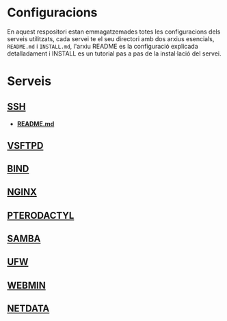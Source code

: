 # Configuracions
En aquest respositori estan emmagatzemades totes les configuracions dels serveis utilitzats, cada servei te el seu directori amb dos arxius esencials, `README.md` i `INSTALL.md`, l'arxiu README es la configuració explicada detalladament i INSTALL es un tutorial pas a pas de la instal·lació del servei.

# Serveis
## [SSH](https://github.com/Proyecto-Sintesi/configs/tree/main/home/alex/.ssh)
- #### [README.md](https://github.com/Proyecto-Sintesi/configs/blob/main/home/alex/.ssh/README.md)
## [VSFTPD](https://github.com/Proyecto-Sintesi/configs/tree/main/etc/vsftpd)
## [BIND](https://github.com/Proyecto-Sintesi/configs/tree/main/etc/bind)
## [NGINX](https://github.com/Proyecto-Sintesi/configs/tree/main/etc/nginx/sites-enabled)
## [PTERODACTYL](https://github.com/Proyecto-Sintesi/configs/tree/main/etc/pterodactyl)
## [SAMBA](https://github.com/Proyecto-Sintesi/configs/tree/main/etc/samba)
## [UFW](https://github.com/Proyecto-Sintesi/configs/tree/main/etc/ufw)
## [WEBMIN](https://github.com/Proyecto-Sintesi/configs/tree/main/etc/webmin)
## [NETDATA](https://github.com/Proyecto-Sintesi/configs/tree/main/etc/netdata)

